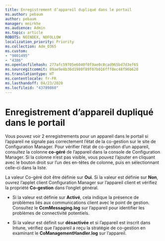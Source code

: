 ```yaml
---
title: Enregistrement d’appareil dupliqué dans le portail
ms.author: pebaum
author: pebaum
manager: mnirkhe
ms.audience: Admin
ms.topic: article
ROBOTS: NOINDEX, NOFOLLOW
localization_priority: Priority
ms.collection: Adm_O365
ms.custom:
- "9001495"
- "4386"
ms.openlocfilehash: 277afc59705e6040f0f9ae0c8cad965bd7d3ef65
ms.sourcegitcommit: 89ae9e8b36d1980f89f07b016fff0ec48f96b620
ms.translationtype: HT
ms.contentlocale: fr-FR
ms.lasthandoff: 04/23/2020
ms.locfileid: "43789860"
---
```

# <a name="duplicate-device-record-in-the-portal"></a>Enregistrement d’appareil dupliqué dans le portail

Vous pouvez voir 2 enregistrements pour un appareil dans le portail si l’appareil ne signale pas correctement l’état de la co-gestion sur le site de Configuration Manager. Pour vérifier l’état de co-gestion d’un appareil, consultez la colonne **co-géré** de l’appareil dans la console de Configuration Manager. Si la colonne n’est pas visible, vous pouvez l’ajouter en cliquant avec le bouton droit sur l’un des en-têtes de colonne, puis en sélectionnant celle-ci dans la liste.

La valeur Co-géré doit être définie sur **Oui**. Si la valeur est définie sur **Non**, ouvrez l’applet client Configuration Manager sur l’appareil client et vérifiez la propriété **Co-gestion** dans l’onglet général.

- Si la valeur est définie sur **Activé**, cela indique la présence de problèmes liés aux communications client avec le point de gestion. Consultez le **CcmMessaging.log** sur l’appareil pour identifier les problèmes de connectivité potentiels.

- Si la valeur est définit sur **désactivée** et si l’appareil est inscrit dans Intune, vérifiez que l’appareil a reçu la stratégie de co-gestion en examinant le **CoManagementHandler.log** sur l’appareil.
